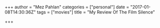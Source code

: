 +++
author = "Mez Pahlan"
categories = ["personal"]
date = "2017-01-08T14:30:36Z"
tags = ["movies"]
title = "My Review Of The Film Silence"

+++
<!-- - You have found my secret review of the film Silence! Congratulations.

I liked this film. I liked it a lot. I was expecting a deep introspective into the nature of faith and that is what I
ended up watching. I wasn't moved by it in a religious sense because I am not a religious person, however I don't think
that took anything away from the film. Whilst it is a long film it manages to present both the sense of peace that
unwavering faith brings and also the doubt when faced with the harsh realities of the world.

Both Liam Neeson and Adam Driver offer excellent supporting performances as the mentor of two Jesuit priests missing in
Japan and one of the priest sent to locate him. However the main stand out performance for me was Andrew Garfield as the
other of the priests sent to look for Neeson's character. Along the way they meet a Japanese Christian called Kichijiro
played by Yôsuke Kubozuka. His story is also pivotal to the main plot as it mirrors one of the films themes of the
changing nature of faith.

For me the film's key argument is the discussion of the differences between someone that has faith and the someone that
does good. Most of the time they would overlap however in extreme there is a disjunction between the two. Are you a
person of faith when your faith gets you and others killed? Or are you a person that does good by renouncing their faith
knowing it will save lives? What is the consequence of keeping your faith and who does that ultimately benefit? Yourself
or others?

I liked that the film did not end with one interpretation being correct over the other and whilst at times I wished it
was shorter in length, I ultimately really enjoyed the film. It still has me thinking about it a week later!

- -->
<!--more-->
